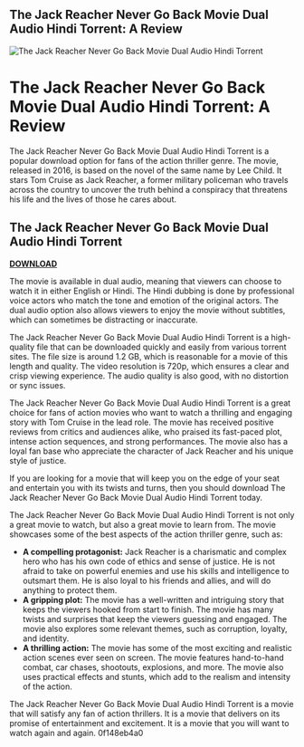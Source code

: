 ## The Jack Reacher Never Go Back Movie Dual Audio Hindi Torrent: A Review

 
![The Jack Reacher Never Go Back Movie Dual Audio Hindi Torrent](https://encrypted-tbn3.gstatic.com/images?q=tbn:ANd9GcQgRAdLCLNmQcDR48RjPx8dgifHpznf6bI8kNRWoO_ttY6RuXjxhsAdQJuF)

 
# The Jack Reacher Never Go Back Movie Dual Audio Hindi Torrent: A Review
 
The Jack Reacher Never Go Back Movie Dual Audio Hindi Torrent is a popular download option for fans of the action thriller genre. The movie, released in 2016, is based on the novel of the same name by Lee Child. It stars Tom Cruise as Jack Reacher, a former military policeman who travels across the country to uncover the truth behind a conspiracy that threatens his life and the lives of those he cares about.
 
## The Jack Reacher Never Go Back Movie Dual Audio Hindi Torrent


[**DOWNLOAD**](https://www.google.com/url?q=https%3A%2F%2Furluso.com%2F2tKEx8&sa=D&sntz=1&usg=AOvVaw1YhazSb-TroDzbLICTY17f)

 
The movie is available in dual audio, meaning that viewers can choose to watch it in either English or Hindi. The Hindi dubbing is done by professional voice actors who match the tone and emotion of the original actors. The dual audio option also allows viewers to enjoy the movie without subtitles, which can sometimes be distracting or inaccurate.
 
The Jack Reacher Never Go Back Movie Dual Audio Hindi Torrent is a high-quality file that can be downloaded quickly and easily from various torrent sites. The file size is around 1.2 GB, which is reasonable for a movie of this length and quality. The video resolution is 720p, which ensures a clear and crisp viewing experience. The audio quality is also good, with no distortion or sync issues.
 
The Jack Reacher Never Go Back Movie Dual Audio Hindi Torrent is a great choice for fans of action movies who want to watch a thrilling and engaging story with Tom Cruise in the lead role. The movie has received positive reviews from critics and audiences alike, who praised its fast-paced plot, intense action sequences, and strong performances. The movie also has a loyal fan base who appreciate the character of Jack Reacher and his unique style of justice.
 
If you are looking for a movie that will keep you on the edge of your seat and entertain you with its twists and turns, then you should download The Jack Reacher Never Go Back Movie Dual Audio Hindi Torrent today.
  
The Jack Reacher Never Go Back Movie Dual Audio Hindi Torrent is not only a great movie to watch, but also a great movie to learn from. The movie showcases some of the best aspects of the action thriller genre, such as:
 
- **A compelling protagonist:** Jack Reacher is a charismatic and complex hero who has his own code of ethics and sense of justice. He is not afraid to take on powerful enemies and use his skills and intelligence to outsmart them. He is also loyal to his friends and allies, and will do anything to protect them.
- **A gripping plot:** The movie has a well-written and intriguing story that keeps the viewers hooked from start to finish. The movie has many twists and surprises that keep the viewers guessing and engaged. The movie also explores some relevant themes, such as corruption, loyalty, and identity.
- **A thrilling action:** The movie has some of the most exciting and realistic action scenes ever seen on screen. The movie features hand-to-hand combat, car chases, shootouts, explosions, and more. The movie also uses practical effects and stunts, which add to the realism and intensity of the action.

The Jack Reacher Never Go Back Movie Dual Audio Hindi Torrent is a movie that will satisfy any fan of action thrillers. It is a movie that delivers on its promise of entertainment and excitement. It is a movie that you will want to watch again and again.
 0f148eb4a0
